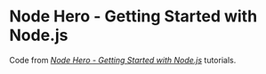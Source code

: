 # Node Hero - Getting Started with Node.js

Code from [_Node Hero - Getting Started with Node.js_](https://blog.risingstack.com/tag/node-hero-getting-started-with-node-js/) tutorials.